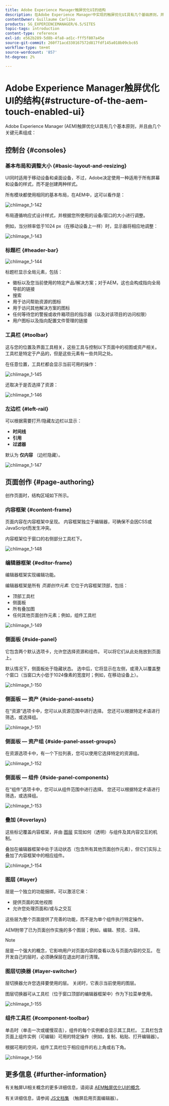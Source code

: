 ```yaml
---
title: Adobe Experience Manager触屏优化UI的结构
description: 在Adobe Experience Manager中实现的触屏优化UI具有几个基础原则，并且由几个关键元素组成
contentOwner: Guillaume Carlino
products: SG_EXPERIENCEMANAGER/6.5/SITES
topic-tags: introduction
content-type: reference
exl-id: e562b289-5d8b-4fa8-ad1c-fff5f807a45e
source-git-commit: 260f71acd330167572d817fdf145a018b09cbc65
workflow-type: tm+mt
source-wordcount: '857'
ht-degree: 2%

---
```


# Adobe Experience Manager触屏优化UI的结构{#structure-of-the-aem-touch-enabled-ui}

Adobe Experience Manager (AEM)触屏优化UI具有几个基本原则，并且由几个关键元素组成：

## 控制台 {#consoles}

### 基本布局和调整大小 {#basic-layout-and-resizing}

UI同时适用于移动设备和桌面设备，不过，Adobe决定使用一种适用于所有屏幕和设备的样式，而不是创建两种样式。

所有模块都使用相同的基本布局，在AEM中，这可以看作是：

![chlimage_1-142](assets/chlimage_1-142.png)

布局遵循响应式设计样式，并根据您所使用的设备/窗口的大小进行调整。

例如，当分辨率低于1024 px（在移动设备上一样）时，显示器将相应地调整：

![chlimage_1-143](assets/chlimage_1-143.png)

### 标题栏 {#header-bar}

![chlimage_1-144](assets/chlimage_1-144.png)

标题栏显示全局元素，包括：

* 徽标以及您当前使用的特定产品/解决方案；对于AEM，这也会构成指向全局导航的链接
* 搜索
* 用于访问帮助资源的图标
* 用于访问其他解决方案的图标
* 任何等待您的警报或收件箱项目的指示器（以及对该项目的访问权限）
* 用户图标以及指向配置文件管理的链接

### 工具栏 {#toolbar}

这与您的位置及界面工具相关，这些工具与控制以下页面中的视图或资产相关。 工具栏是特定于产品的，但是这些元素有一些共同之处。

在任意位置，工具栏都会显示当前可用的操作：

![chlimage_1-145](assets/chlimage_1-145.png)

还取决于是否选择了资源：

![chlimage_1-146](assets/chlimage_1-146.png)

### 左边栏 {#left-rail}

可以根据需要打开/隐藏左边栏以显示：

* **时间线**
* **引用**
* **过滤器**

默认为 **仅内容** （边栏隐藏）。

![chlimage_1-147](assets/chlimage_1-147.png)

## 页面创作 {#page-authoring}

创作页面时，结构区域如下所示。

### 内容框架 {#content-frame}

页面内容在内容框架中呈现。 内容框架独立于编辑器，可确保不会因CSS或JavaScript而发生冲突。

内容框架位于窗口的右侧部分工具栏下。

![chlimage_1-148](assets/chlimage_1-148.png)

### 编辑器框架 {#editor-frame}

编辑器框架实现编辑功能。

编辑器框架是所有 *页面创作元素*. 它位于内容框架顶部，包括：

* 顶部工具栏
* 侧面板
* 所有叠加图
* 任何其他页面创作元素；例如，组件工具栏

![chlimage_1-149](assets/chlimage_1-149.png)

### 侧面板 {#side-panel}

它包含两个默认选项卡，允许您选择资源和组件。 可以将它们从此处拖放到页面上。

默认情况下，侧面板处于隐藏状态。 选中后，它将显示在左侧，或滑入以覆盖整个窗口（当窗口大小低于1024像素的宽度时；例如，在移动设备上）。

![chlimage_1-150](assets/chlimage_1-150.png)

### 侧面板 — 资产 {#side-panel-assets}

在“资源”选项卡中，您可以从资源范围中进行选择。 您还可以根据特定术语进行筛选，或选择组。

![chlimage_1-151](assets/chlimage_1-151.png)

### 侧面板 — 资产组 {#side-panel-asset-groups}

在资源选项卡中，有一个下拉列表，您可以使用它选择特定的资源组。

![chlimage_1-152](assets/chlimage_1-152.png)

### 侧面板 — 组件 {#side-panel-components}

在“组件”选项卡中，您可以从组件范围中进行选择。 您还可以根据特定术语进行筛选，或选择组。

![chlimage_1-153](assets/chlimage_1-153.png)

### 叠加 {#overlays}

这些标记覆盖内容框架，并由 [图层](#layer) 实现如何（透明）与组件及其内容交互的机制。

叠加在编辑器框架中处于活动状态（包含所有其他页面创作元素），但它们实际上叠加了内容框架中的相应组件。

![chlimage_1-154](assets/chlimage_1-154.png)

### 图层 {#layer}

层是一个独立的功能捆绑，可以激活它来：

* 提供页面的其他视图
* 允许您处理页面和/或与之交互

这些层为整个页面提供了完善的功能，而不是为单个组件执行特定操作。

AEM附带了已为页面创作实施的多个图层；例如，编辑、预览、注释。

>[!NOTE]
>
>层是一个强大的概念，它影响用户对页面内容的查看以及与页面内容的交互。 在开发自己的层时，必须确保层在退出时进行清理。

### 图层切换器 {#layer-switcher}

层切换器允许您选择要使用的层。 关闭时，它表示当前使用的图层。

图层切换器可从工具栏（位于窗口顶部的编辑器框架中）作为下拉菜单使用。

![chlimage_1-155](assets/chlimage_1-155.png)

### 组件工具栏 {#component-toolbar}

单击时（单击一次或缓慢双击），组件的每个实例都会显示其工具栏。 工具栏包含页面上组件实例（可编辑）可用的特定操作（例如，复制、粘贴、打开编辑器）。

根据可用的空间，组件工具栏位于相应组件的右上角或右下角。

![chlimage_1-156](assets/chlimage_1-156.png)

## 更多信息 {#further-information}

有关触屏UI相关概念的更多详细信息，请阅读 [AEM触屏优化UI的概念](/help/sites-developing/touch-ui-concepts.md).

有关详细信息，请参阅 [JS文档集](https://helpx.adobe.com/experience-manager/6-5/sites/developing/using/reference-materials/jsdoc/ui-touch/editor-core/index.html) （触屏启用页面编辑器）。
